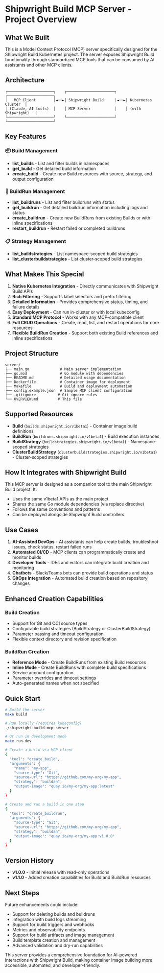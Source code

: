 # Shipwright Build MCP Server - Project Overview

## What We Built

This is a Model Context Protocol (MCP) server specifically designed for the Shipwright Build Kubernetes project. The server exposes Shipwright Build functionality through standardized MCP tools that can be consumed by AI assistants and other MCP clients.

## Architecture

```
┌─────────────────────┐    ┌──────────────────────┐    ┌─────────────────────┐
│   MCP Client        │◄──►│ Shipwright Build     │◄──►│ Kubernetes Cluster  │
│ (Claude, AI tools)  │    │ MCP Server           │    │ (with Shipwright)   │
└─────────────────────┘    └──────────────────────┘    └─────────────────────┘
```

## Key Features

### 📦 Build Management
- **list_builds** - List and filter builds in namespaces
- **get_build** - Get detailed build information
- **create_build** - Create new Build resources with source, strategy, and output configuration

### 🚀 BuildRun Management  
- **list_buildruns** - List and filter buildruns with status
- **get_buildrun** - Get detailed buildrun information including logs and status
- **create_buildrun** - Create new BuildRuns from existing Builds or with inline specifications
- **restart_buildrun** - Restart failed or completed buildruns

### 📋 Strategy Management
- **list_buildstrategies** - List namespace-scoped build strategies
- **list_clusterbuildstrategies** - List cluster-scoped build strategies

## What Makes This Special

1. **Native Kubernetes Integration** - Directly communicates with Shipwright Build APIs
2. **Rich Filtering** - Supports label selectors and prefix filtering
3. **Detailed Information** - Provides comprehensive status, timing, and failure details
4. **Easy Deployment** - Can run in-cluster or with local kubeconfig
5. **Standard MCP Protocol** - Works with any MCP-compatible client
6. **Full CRUD Operations** - Create, read, list, and restart operations for core resources
7. **Flexible BuildRun Creation** - Support both existing Build references and inline specifications

## Project Structure

```
server/
├── main.go              # Main server implementation
├── go.mod               # Go module with dependencies  
├── README.md            # Detailed usage documentation
├── Dockerfile           # Container image for deployment
├── Makefile             # Build and deployment automation
├── config.example.json  # Sample MCP client configuration
├── .gitignore          # Git ignore rules
└── OVERVIEW.md         # This file
```

## Supported Resources

- **Build** (`builds.shipwright.io/v1beta1`) - Container image build definitions
- **BuildRun** (`buildruns.shipwright.io/v1beta1`) - Build execution instances
- **BuildStrategy** (`buildstrategies.shipwright.io/v1beta1`) - Namespace-scoped strategies
- **ClusterBuildStrategy** (`clusterbuildstrategies.shipwright.io/v1beta1`) - Cluster-scoped strategies

## How It Integrates with Shipwright Build

This MCP server is designed as a companion tool to the main Shipwright Build project. It:

- Uses the same v1beta1 APIs as the main project
- Shares the same Go module dependencies (via replace directive)
- Follows the same conventions and patterns
- Can be deployed alongside Shipwright Build controllers

## Use Cases

1. **AI-Assisted DevOps** - AI assistants can help create builds, troubleshoot issues, check status, restart failed runs
2. **Automated CI/CD** - MCP clients can programmatically create and monitor builds
3. **Developer Tools** - IDEs and editors can integrate build creation and monitoring
4. **Chatbots** - Slack/Teams bots can provide build operations and status
5. **GitOps Integration** - Automated build creation based on repository changes

## Enhanced Creation Capabilities

### Build Creation
- Support for Git and OCI source types
- Configurable build strategies (BuildStrategy or ClusterBuildStrategy)
- Parameter passing and timeout configuration
- Flexible context directory and revision specification

### BuildRun Creation
- **Reference Mode** - Create BuildRuns from existing Build resources
- **Inline Mode** - Create BuildRuns with complete build specifications
- Service account configuration
- Parameter overrides and timeout settings
- Auto-generated names when not specified

## Quick Start

```bash
# Build the server
make build

# Run locally (requires kubeconfig)
./shipwright-build-mcp-server

# Or run in development mode
make run-dev

# Create a build via MCP client
{
  "tool": "create_build",
  "arguments": {
    "name": "my-app",
    "source-type": "Git",
    "source-url": "https://github.com/my-org/my-app",
    "strategy": "buildah",
    "output-image": "quay.io/my-org/my-app:latest"
  }
}

# Create and run a build in one step
{
  "tool": "create_buildrun",
  "arguments": {
    "source-type": "Git",
    "source-url": "https://github.com/my-org/my-app",
    "strategy": "buildah",
    "output-image": "quay.io/my-org/my-app:v1.0.0"
  }
}
```

## Version History

- **v1.0.0** - Initial release with read-only operations
- **v1.1.0** - Added creation capabilities for Build and BuildRun resources

## Next Steps

Future enhancements could include:
- Support for deleting builds and buildruns
- Integration with build logs streaming
- Support for build triggers and webhooks  
- Metrics and observability endpoints
- Support for build artifacts and image management
- Build template creation and management
- Advanced validation and dry-run capabilities

This server provides a comprehensive foundation for AI-powered interactions with Shipwright Build, making container image building more accessible, automated, and developer-friendly. 